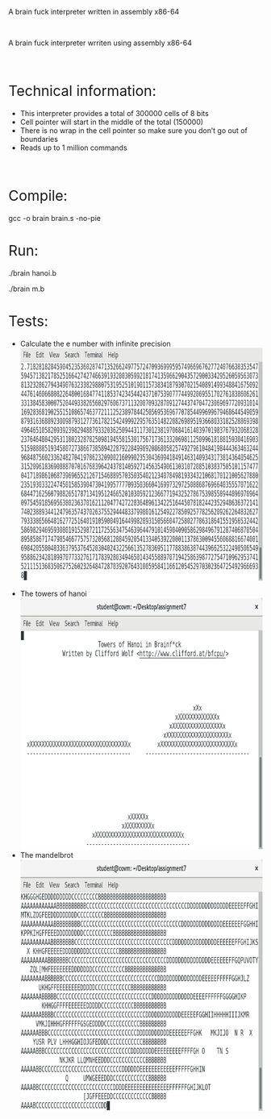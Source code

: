<p><span style="font-weight: 400;">A brain fuck interpreter written in assembly x86-64</span></p>
<p>&nbsp;</p>
<p><span style="font-weight: 400;">A brain fuck interpreter wrriten using assembly x86-64</span></p>
<p>&nbsp;</p>
<h1><span style="font-weight: 400;">Technical information:</span></h1>
<ul>
<li style="font-weight: 400;"><span style="font-weight: 400;">This interpreter provides a total of 300000 cells of 8 bits</span></li>
<li style="font-weight: 400;"><span style="font-weight: 400;">Cell pointer will start in the middle of the total (150000)</span></li>
<li style="font-weight: 400;"><span style="font-weight: 400;">There is no wrap in the cell pointer so make sure you don&rsquo;t go out of boundaries</span></li>
<li style="font-weight: 400;"><span style="font-weight: 400;">Reads up to 1 million commands</span></li>
</ul>
<p>&nbsp;</p>
<h1><span style="font-weight: 400;">Compile:</span></h1>
<p><span style="font-weight: 400;">gcc -o brain brain.s -no-pie</span></p>
<h1><span style="font-weight: 400;">Run:</span></h1>
<p><span style="font-weight: 400;">./brain hanoi.b</span></p>
<p><span style="font-weight: 400;">./brain m.b</span></p>
<h1><span style="font-weight: 400;">Tests:</span></h1>
<ul>
<li style="font-weight: 400;"><span style="font-weight: 400;">Calculate the e number with infinite precision</span><span style="font-weight: 400;"><img src="https://github.com/nos111/brain-fuck-interpreter/blob/master/photos/e.png?raw=true" alt="" width="734" height="462" /></span></li>
</ul>
<ul>
<li style="font-weight: 400;"><span style="font-weight: 400;">The towers of hanoi&nbsp;</span><span style="font-weight: 400;"><img src="https://github.com/nos111/brain-fuck-interpreter/blob/master/photos/hanoitowers.png?raw=true" alt="" width="734" height="499" /></span></li>
<li style="font-weight: 400;"><span style="font-weight: 400;">The mandelbrot&nbsp;</span><span style="font-weight: 400;">
 <img src="https://github.com/nos111/brain-fuck-interpreter/blob/master/photos/mandelbrot.png?raw=true" alt="" width="734" height="499" /><br /></span></li>
</ul>
